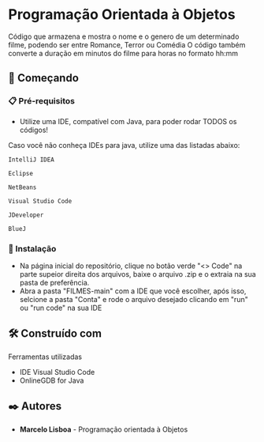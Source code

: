 # Programação Orientada à Objetos

Código que armazena e mostra o nome e o genero de um determinado filme, podendo ser entre
Romance, Terror ou Comédia
O código também converte a duração em minutos do filme para horas no formato hh:mm

## 🚀 Começando

### 📋 Pré-requisitos

* Utilize uma IDE, compatível com Java, para poder rodar TODOS os códigos!

Caso você não conheça IDEs para java, utilize uma das listadas abaixo:

```
IntelliJ IDEA

Eclipse

NetBeans

Visual Studio Code

JDeveloper

BlueJ
```

### 🔧 Instalação

* Na página inicial do repositório, clique no botão verde "<> Code" na parte supeior direita dos arquivos, baixe o arquivo .zip e o extraia na sua pasta de preferência.
* Abra a pasta "FILMES-main" com a IDE que você escolher, após isso, selcione a pasta "Conta" e rode o arquivo desejado clicando em "run" ou "run code" na sua IDE


## 🛠️ Construído com

Ferramentas utilizadas

* IDE Visual Studio Code
* OnlineGDB for Java


## ✒️ Autores

* **Marcelo Lisboa** - Programação orientada à Objetos
